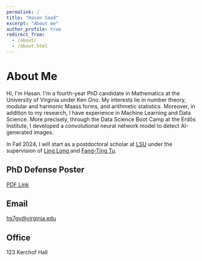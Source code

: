 ```yaml
---
permalink: /
title: "Hasan Saad"
excerpt: "About me"
author_profile: true
redirect_from: 
  - /about/
  - /about.html
---
```



About Me
=====
Hi, I'm Hasan. I'm a fourth-year PhD candidate in Mathematics at the University of Virginia under Ken Ono. My interests lie in number theory, modular and harmonic Maass forms, and arithmetic statistics. Moreover, in addition to my research, I have experience in Machine Learning and Data Science. More precisely, through the Data Science Boot Camp at the Erdős Institute, I developed a convolutional neural network model to detect AI-generated images.

In Fall 2024, I will start as a postdoctoral scholar at <a href = "https://www.math.lsu.edu/">LSU</a> under the supervision of <a href = "https://www.math.lsu.edu/~llong/">Ling Long </a> and <a href = "https://sites.google.com/view/ft-tu/home">Fang-Ting Tu</a>.

PhD Defense Poster
----
<a href = "/files/Poster.pdf">PDF Link</a>

Email
----
hs7gy@virginia.edu

Office
----
123 Kerchof Hall
